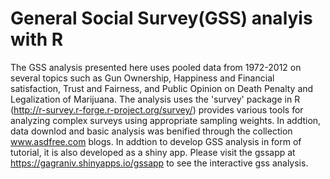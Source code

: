 # General Social Survey(GSS) analyis with R

The GSS analysis presented here uses pooled data from 1972-2012 on several topics such as Gun Ownership, Happiness and Financial satisfaction, Trust and Fairness, and Public Opinion on Death Penalty and Legalization of Marijuana. The analysis uses the 'survey' package in R (http://r-survey.r-forge.r-project.org/survey/) provides various tools for analyzing complex surveys using appropriate sampling weights. In addtion, data downlod and basic analysis was benified through the collection www.asdfree.com blogs. 
In addtion to develop GSS analysis in form of tutorial, it is also developed as a shiny app. Please visit the gssapp at https://gagraniv.shinyapps.io/gssapp to see the interactive gss analysis.

